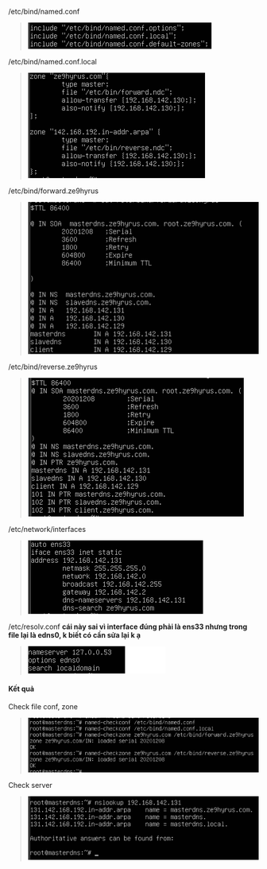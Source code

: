 /etc/bind/named.conf

> ![](./images/dns/conf.png)

/etc/bind/named.conf.local

> ![](./images/dns/conflocal.png)

/etc/bind/forward.ze9hyrus

> ![](./images/dns/fw.png)

/etc/bind/reverse.ze9hyrus

> ![](./images/dns/rv.png)

/etc/network/interfaces

> ![](./images/dns/itf.png)

/etc/resolv.conf **cái này sai vì interface đúng phải là ens33 nhưng trong file lại là edns0, k biết có cần sửa lại k ạ**

> ![](./images/dns/rs.png)

#### Kết quả

Check file conf, zone

> ![](./images/dns/check.png)

Check server

> ![](./images/dns/result.png)
